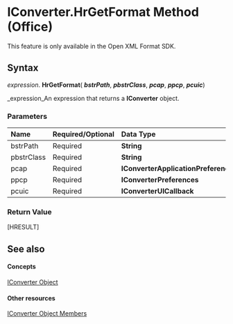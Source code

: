 
# IConverter.HrGetFormat Method (Office)

This feature is only available in the Open XML Format SDK.


## Syntax

 _expression_. **HrGetFormat**( **_bstrPath_**,  **_pbstrClass_**,  **_pcap_**,  **_ppcp_**,  **_pcuic_**)

 _expression_An expression that returns a  **IConverter** object.


### Parameters



|**Name**|**Required/Optional**|**Data Type**|**Description**|
|:-----|:-----|:-----|:-----|
|bstrPath|Required| **String**||
|pbstrClass|Required| **String**||
|pcap|Required| **IConverterApplicationPreferences**||
|ppcp|Required| **IConverterPreferences**||
|pcuic|Required| **IConverterUICallback**||

### Return Value

[HRESULT]


## See also


#### Concepts


 [IConverter Object](3f6180eb-c007-f915-6223-b93f485e09ef.md)
#### Other resources


 [IConverter Object Members](c8396dba-f980-18a2-0b17-29164446dc5b.md)
